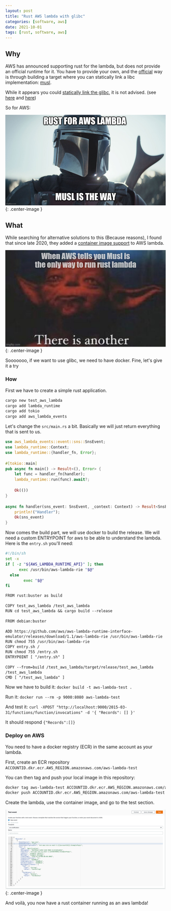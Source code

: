 ```yaml
---
layout: post
title: "Rust AWS lambda with glibc"
categories: [software, aws]
date: 2021-10-01
tags: [rust, software, aws]
---
```


## Why

AWS has announced supporting rust for the lambda, but does not provide an official runtime for it. You have to provide your own, and the [official][aws_rust_lambda_runtime] way is through building a target where you can statically link a libc implementation: [musl][musl].

While it appears you could [statically link the glibc][glibc_statically_link], it is not advised. (see [here][dont_static_link_glibc_1] and [here][dont_static_link_glibc_2])


So for AWS:

![ThisIsTheWay][ThisIsTheWay]{: .center-image }


## What

While searching for alternative solutions to this (Because reasons), I found that since late 2020, they added a [container image support][container_image_support] to AWS lambda.

![ThereIsAnother][ThereIsAnother]{: .center-image }

Sooooooo, if we want to use glibc, we need to have docker.
Fine, let's give it a try

### How

First we have to create a simple rust application.

```bash 
cargo new test_aws_lambda
cargo add lambda_runtime
cargo add tokio
cargo add aws_lambda_events
```

Let's change the `src/main.rs` a bit.
Basically we will just return everything that is sent to us.

```rust
use aws_lambda_events::event::sns::SnsEvent;
use lambda_runtime::Context;
use lambda_runtime::{handler_fn, Error};

#[tokio::main]
pub async fn main() -> Result<(), Error> {
    let func = handler_fn(handler);
    lambda_runtime::run(func).await?;

    Ok(())
}

async fn handler(sns_event: SnsEvent, _context: Context) -> Result<SnsEvent, Error> {
    println!("Handler");
    Ok(sns_event)
}
```

Now comes the build part, we will use docker to build the release.
We will need a custom ENTRYPOINT for aws to be able to understand the lambda.
Here is the `entry.sh` you'll need:

```bash
#!/bin/sh
set -x
if [ -z "${AWS_LAMBDA_RUNTIME_API}" ]; then
	  exec /usr/bin/aws-lambda-rie "$@"
  else
	    exec "$@"
fi 
```

```Docker
FROM rust:buster as build

COPY test_aws_lambda /test_aws_lambda
RUN cd test_aws_lambda && cargo build --release

FROM debian:buster

ADD https://github.com/aws/aws-lambda-runtime-interface-emulator/releases/download/1.1/aws-lambda-rie /usr/bin/aws-lambda-rie
RUN chmod 755 /usr/bin/aws-lambda-rie
COPY entry.sh /
RUN chmod 755 /entry.sh
ENTRYPOINT [ "/entry.sh" ]

COPY --from=build /test_aws_lambda/target/release/test_aws_lambda /test_aws_lambda
CMD [ "/test_aws_lambda" ]
```

Now we have to build it: `docker build -t aws-lambda-test .`

Run it: `docker run --rm -p 9000:8080 aws-lambda-test`

And test it: `curl -XPOST "http://localhost:9000/2015-03-31/functions/function/invocations" -d '{ "Records": [] }'`

It should respond `{"Records":[]}`

### Deploy on AWS

You need to have a docker registry (ECR) in the same account as your lambda.

First, create an ECR repository `ACCOUNTID.dkr.ecr.AWS_REGION.amazonaws.com/aws-lambda-test`

You can then tag and push your local image in this repository:

```bash 
docker tag aws-lambda-test ACCOUNTID.dkr.ecr.AWS_REGION.amazonaws.com/aws-lambda-test
docker push ACCOUNTID.dkr.ecr.AWS_REGION.amazonaws.com/aws-lambda-test
```

Create the lambda, use the container image, and go to the test section.

![AwsTest][AwsTest]{: .center-image }

And voilà, you now have a rust container running as an aws lambda!

[musl]: https://musl.libc.org/
[aws_rust_lambda_runtime]: https://github.com/awslabs/aws-lambda-rust-runtime
[glibc_statically_link]: https://users.rust-lang.org/t/statically-link-executable-with-glibc/32648
[dont_static_link_glibc_1]: https://stackoverflow.com/questions/3430400/linux-static-linking-is-dead
[dont_static_link_glibc_2]: https://lwn.net/Articles/117972/
[ThisIsTheWay]: /images/posts/rust_aws_lambda/this_is_the_way.jpg
[ThereIsAnother]: /images/posts/rust_aws_lambda/there_is_another.jpg
[AwsTest]: /images/posts/rust_aws_lambda/aws_test.png
[container_image_support]: https://aws.amazon.com/blogs/aws/new-for-aws-lambda-container-image-support/
